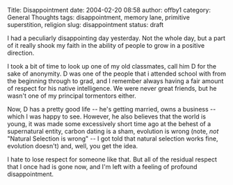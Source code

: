 Title: Disappointment
date: 2004-02-20 08:58
author: offby1
category: General Thoughts
tags: disappointment, memory lane, primitive superstition, religion
slug: disappointment
status: draft

I had a peculiarly disappointing day yesterday. Not the whole day, but a part of it really shook my faith in the ability of people to grow in a positive direction.

I took a bit of time to look up one of my old classmates, call him D for the sake of anonymity. D was one of the people that i attended school with from the beginning through to grad, and I remember always having a fair amount of respect for his native intelligence. We were never great friends, but he wasn't one of my principal tormentors either.

Now, D has a pretty good life \-- he's getting married, owns a business \-- which I was happy to see. However, he also believes that the world is young, it was made some excessively short time ago at the behest of a supernatural entity, carbon dating is a sham, evolution is wrong (note, _not_ "Natural Selection is wrong" \-- I got told that natural selection works fine, evolution doesn't) and, well, you get the idea.

I hate to lose respect for someone like that. But all of the residual respect that I once had is gone now, and I'm left with a feeling of profound disappointment.
